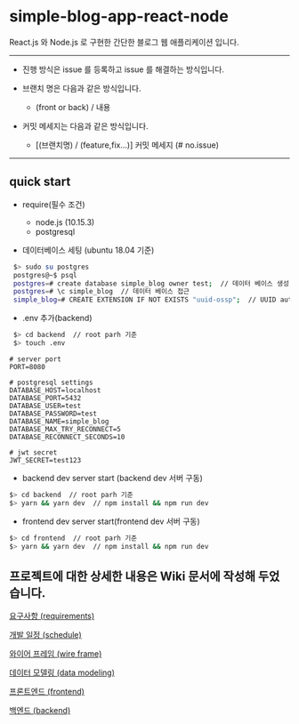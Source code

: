 # simple-blog-app-react-node

React.js 와 Node.js 로 구현한 간단한 블로그 웹 애플리케이션 입니다.

---

- 진행 방식은 issue 를 등록하고 issue 를 해결하는 방식입니다.
- 브랜치 명은 다음과 같은 방식입니다.
  - (front or back) / 내용
- 커밋 메세지는 다음과 같은 방식입니다.

  - [(브랜치명) / (feature,fix...)] 커밋 메세지 (# no.issue)

---

## quick start

- require(필수 조건)

  - node.js (10.15.3)
  - postgresql

- 데이터베이스 세팅 (ubuntu 18.04 기준)
```bash
 $> sudo su postgres
 postgres@~$ psql
 postgres=# create database simple_blog owner test;  // 데이터 베이스 생성
 postgres=# \c simple_blog  // 데이터 베이스 접근
 simple_blog=# CREATE EXTENSION IF NOT EXISTS "uuid-ossp";  // UUID auto generator을 위한 세팅
```

- .env 추가(backend)

```bash
 $> cd backend  // root parh 기준 
 $> touch .env
```

```
# server port
PORT=8080

# postgresql settings
DATABASE_HOST=localhost
DATABASE_PORT=5432
DATABASE_USER=test
DATABASE_PASSWORD=test
DATABASE_NAME=simple_blog
DATABASE_MAX_TRY_RECONNECT=5
DATABASE_RECONNECT_SECONDS=10

# jwt secret
JWT_SECRET=test123

```

- backend dev server start (backend dev 서버 구동)
```bash
$> cd backend  // root parh 기준 
$> yarn && yarn dev  // npm install && npm run dev
```

- frontend dev server start(frontend dev 서버 구동)
```bash
$> cd frontend  // root parh 기준 
$> yarn && yarn dev  // npm install && npm run dev
```

## 프로젝트에 대한 상세한 내용은 Wiki 문서에 작성해 두었습니다.

[요구사항 (requirements)](<https://github.com/sc372/simple-blog-app-react-node/wiki/%EC%9A%94%EA%B5%AC%EC%82%AC%ED%95%AD-(requirements)>)

[개발 일정 (schedule)](<https://github.com/sc372/simple-blog-app-react-node/wiki/%EA%B0%9C%EB%B0%9C-%EC%9D%BC%EC%A0%95-(schedule)>)

[와이어 프레임 (wire frame)](<https://github.com/sc372/simple-blog-app-react-node/wiki/%EC%99%80%EC%9D%B4%EC%96%B4-%ED%94%84%EB%A0%88%EC%9E%84-(wire-frame)>)

[데이터 모델링 (data modeling)](<https://github.com/sc372/simple-blog-app-react-node/wiki/%EB%8D%B0%EC%9D%B4%ED%84%B0-%EB%AA%A8%EB%8D%B8%EB%A7%81-(data-modeling)>)

[프론트엔드 (frontend)](<https://github.com/sc372/simple-blog-app-react-node/wiki/%ED%94%84%EB%A1%A0%ED%8A%B8%EC%97%94%EB%93%9C-(frontend)>)

[백엔드 (backend)](<https://github.com/sc372/simple-blog-app-react-node/wiki/%EB%B0%B1%EC%97%94%EB%93%9C-(backend)>)
